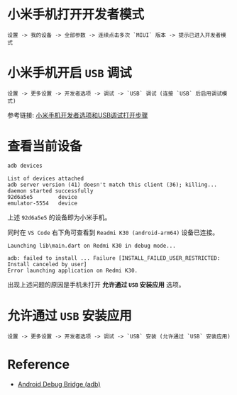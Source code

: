 # 小米手机打开开发者模式

```ad-tip
设置 -> 我的设备 -> 全部参数 -> 连续点击多次 `MIUI` 版本 -> 提示已进入开发者模式
```

# 小米手机开启 `USB` 调试

```ad-tip
设置 -> 更多设置 -> 开发者选项 -> 调试 -> `USB` 调试 (连接 `USB` 后启用调试模式)
```

参考链接: [小米手机开发者选项和USB调试打开步骤](https://miuiver.com/enable-miui-advanced-options/)

# 查看当前设备

```bash
adb devices
```

```ad-info
List of devices attached
adb server version (41) doesn't match this client (36); killing...
daemon started successfully
92d6a5e5        device
emulator-5554   device
```

上述 `92d6a5e5` 的设备即为小米手机。

同时在 `VS Code` 右下角可查看到 `Readmi K30 (android-arm64)` 设备已连接。

```ad-info
Launching lib\main.dart on Redmi K30 in debug mode...
```

```ad-warning
adb: failed to install ... Failure [INSTALL_FAILED_USER_RESTRICTED: Install canceled by user]
Error launching application on Redmi K30.
```

出现上述问题的原因是手机未打开 **允许通过 `USB` 安装应用** 选项。

# 允许通过 `USB` 安装应用

```ad-tip
设置 -> 更多设置 -> 开发者选项 -> 调试 -> `USB` 安装 (允许通过 `USB` 安装应用)
```

# Reference

* [Android Debug Bridge (adb)](https://developer.android.google.cn/studio/command-line/adb)